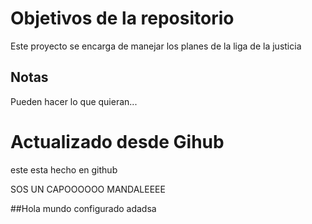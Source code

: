 # Objetivos de la repositorio

Este proyecto se encarga de manejar los planes de la liga de la justicia


## Notas
Pueden hacer lo que quieran...


# Actualizado desde Gihub
este esta hecho en github


SOS UN CAPOOOOOO MANDALEEEE


##Hola mundo configurado
adadsa
